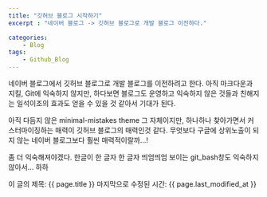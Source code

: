 ```yaml
---
title: "깃허브 블로그 시작하기"
excerpt : "네이버 블로그 -> 깃허브 블로그로 개발 블로그 이전하다."

categories:
	- Blog
tags:
	- Github_Blog
---
```


네이버 블로그에서 깃허브 블로그로 개발 블로그를 이전하려고 한다.
아직 마크다운과 지킬, Git에 익숙하지 않지만,
하다보면 블로그도 운영하고 익숙하지 않은 것들과 친해지는 일석이조의 효과도 얻을 수 있을 것 같아서 기대가 된다.

아직 다듬지 않은 minimal-mistakes theme 그 자체이지만, 
하나하나 찾아가면서 커스터마이징하는 매력이 깃허브 블로그의 매력인것 같다.
무엇보다 구글에 상위노출이 되지 않는 네이버 블로그보다 훨씬 매력적이랄까...!

좀 더 익숙해져야겠다. 한글이 한 글자 한 글자 띄엄띄엄 보이는 git_bash창도 익숙하지 않아서... 하하 

이 글의 제목: {{ page.title }}
마지막으로 수정된 시간: {{ page.last_modified_at }}
